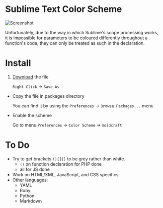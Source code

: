 Sublime Text Color Scheme
===

![Screenshot](screenshot.png)

Unfortunately, due to the way in which Sublime's scope processing works, it is impossible for parameters to be coloured differently throughout a function's code, they can only be treated as such in the declaration.

# Install

1. [Download](https://raw.githubusercontent.com/moldcraft/colour-scheme/master/sublime-text/moldcraft.tmTheme) the file

    `Right Click` -> `Save As`
* Copy the file in packages directory

    You can find it by using the `Preferences` -> `Browse Packages...` menu
* Enable the scheme

    Go to menu `Preferences` -> `Color Scheme` -> `moldcraft`

# To Do

* Try to get brackets `()[]{}` to be grey rather than white.
  * `()` on function declaration for PHP done
  * all for JS done
* Work on HTML/XML, JavaScript, and CSS specifics.
* Other languages:
  * YAML
  * Ruby
  * Python
  * Markdown
